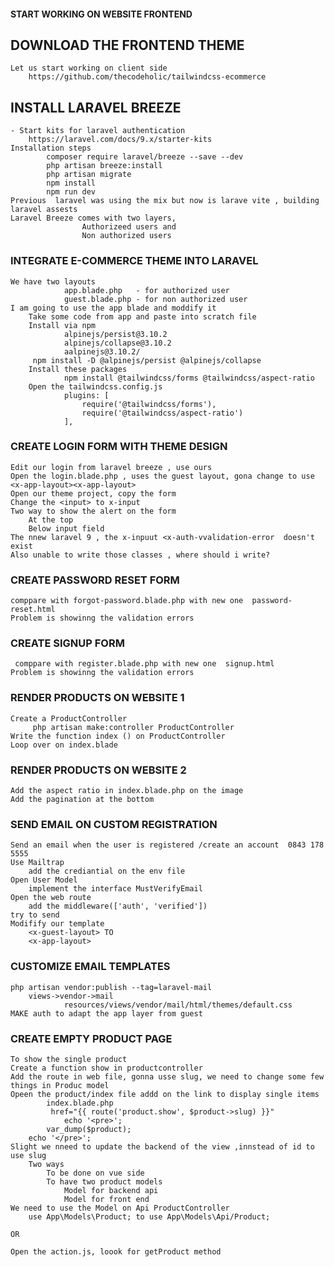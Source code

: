 #### START WORKING ON WEBSITE FRONTEND

## DOWNLOAD THE FRONTEND THEME
    Let us start working on client side 
        https://github.com/thecodeholic/tailwindcss-ecommerce

## INSTALL LARAVEL BREEZE
    - Start kits for laravel authentication
        https://laravel.com/docs/9.x/starter-kits
    Installation steps
            composer require laravel/breeze --save --dev
            php artisan breeze:install
            php artisan migrate
            npm install
            npm run dev
    Previous  laravel was using the mix but now is larave vite , building laravel assests
    Laravel Breeze comes with two layers,  
                    Authorizeed users and 
                    Non authorized users

### INTEGRATE E-COMMERCE THEME INTO LARAVEL
    We have two layouts 
                app.blade.php   - for authorized user
                guest.blade.php - for non authorized user
    I am going to use the app blade and moddify it
        Take some code from app and paste into scratch file
        Install via npm
                alpinejs/persist@3.10.2
                alpinejs/collapse@3.10.2
                aalpinejs@3.10.2/
         npm install -D @alpinejs/persist @alpinejs/collapse 
        Install these packages
                npm install @tailwindcss/forms @tailwindcss/aspect-ratio 
        Open the tailwindcss.config.js 
                plugins: [
                    require('@tailwindcss/forms'),
                    require('@tailwindcss/aspect-ratio')
                ],

### CREATE LOGIN FORM WITH THEME DESIGN
    Edit our login from laravel breeze , use ours
    Open the login.blade.php , uses the guest layout, gona change to use <x-app-layout><x-app-layout>
    Open our theme project, copy the form
    Change the <input> to x-input
    Two way to show the alert on the form
        At the top 
        Below input field
    The nnew laravel 9 , the x-inpuut <x-auth-vvalidation-error  doesn't exist
    Also unable to write those classes , where should i write?

### CREATE PASSWORD RESET FORM
    comppare with forgot-password.blade.php with new one  password-reset.html
    Problem is showinng the validation errors

###  CREATE SIGNUP FORM
     comppare with register.blade.php with new one  signup.html
    Problem is showinng the validation errors

###  RENDER PRODUCTS ON WEBSITE 1
    Create a ProductController  
         php artisan make:controller ProductController 
    Write the function index () on ProductController
    Loop over on index.blade

###  RENDER PRODUCTS ON WEBSITE 2
    Add the aspect ratio in index.blade.php on the image 
    Add the pagination at the bottom

### SEND EMAIL ON CUSTOM REGISTRATION
    Send an email when the user is registered /create an account  0843 178 5555
    Use Mailtrap
        add the crediantial on the env file
    Open User Model 
        implement the interface MustVerifyEmail
    Open the web route 
        add the middleware(['auth', 'verified'])
    try to send
    Modifify our template
        <x-guest-layout> TO
        <x-app-layout>


### CUSTOMIZE EMAIL TEMPLATES
    php artisan vendor:publish --tag=laravel-mail  
        views->vendor->mail
                resources/views/vendor/mail/html/themes/default.css
    MAKE auth to adapt the app layer from guest 

### CREATE EMPTY PRODUCT PAGE
    To show the single product
    Create a function show in productcontroller
    Add the route in web file, gonna usse slug, we need to change some few things in Produc model
    Opeen the product/index file addd on the link to display single items
            index.blade.php
             href="{{ route('product.show', $product->slug) }}"
                echo '<pre>';
            var_dump($product);
        echo '</pre>';
    Slight we nneed to update the backend of the view ,innstead of id to use slug
        Two ways 
            To be done on vue side
            To have two product models
                Model for backend api
                Model for front end
    We need to use the Model on Api ProductController
        use App\Models\Product; to use App\Models\Api/Product;

    OR 

    Open the action.js, loook for getProduct method
            
    









    

    
    

